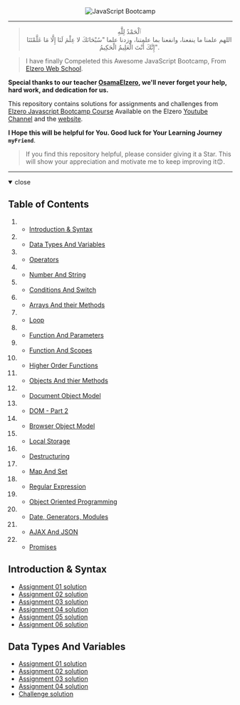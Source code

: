   <div align="center">
    <img alt="JavaScript Bootcamp" src="https://www.freepnglogos.com/uploads/javascript/javascript-web-development-for-app-mobile-4.png">
  </div>

---

> <div align="center">ٱلْحَمْدُ لِلَّٰهِ<div>
>  اللهم علمنا ما ينفعنا، وانفعنا بما علمتنا، وزدنا علما "سُبْحَانَكَ لا عِلْمَ لَنَا إِلَّا مَا عَلَّمْتَنَا إِنَّكَ أَنْتَ الْعَلِيمُ الْحَكِيمُ".
> <br>

> I have finally Compeleted this Awesome JavaScript Bootcamp, From [Elzero Web School](elzero.org).

**Special thanks to our teacher [OsamaElzero](https://github.com/OsamaElzero), we'll never forget your help, hard work, and dedication for us.**

This repository contains solutions for assignments and challenges from [Elzero Javascript Bootcamp Course](https://elzero.org/study/javascript-bootcamp-2021-study-plan/) Available on the Elzero [Youtube Channel](www.youtube.com/@ElzeroWebSchool) and the [website](elzero.org).

**I Hope this will be helpful for You. Good luck for Your Learning Journey `myFriend`**.

> If you find this repository helpful, please consider giving it a Star. This will show your appreciation and motivate me to keep improving it😊.

---

<details open>
<summary>
close
  <h2>Table of Contents</h2>
 </summary>

1.  - [Introduction & Syntax](#introduction--syntax)
2.  - [Data Types And Variables](#data-types-and-variables)
3.  - [Operators](#operators)
4.  - [Number And String](#number-and-string)
5.  - [Conditions And Switch](#conditions-and-switch)
6.  - [Arrays And their Methods](#arrays-and-their-methods)
7.  - [Loop](#loop)
8.  - [Function And Parameters](#function-and-parameters)
9.  - [Function And Scopes](#function-and-scopes)
10. - [Higher Order Functions](#higher-order-functions)
11. - [Objects And thier Methods](#objects-and-their-methods)
12. - [Document Object Model](#document-object-model)
13. - [DOM - Part 2](#dom---part-2)
14. - [Browser Object Model](#browser-object-model)
15. - [Local Storage](#local-storage)
16. - [Destructuring](#destructuring)
17. - [Map And Set](#map-and-set)
18. - [Regular Expression](#regular-expression)
19. - [Object Oriented Programming](#object-oriented-programming)
20. - [Date, Generators, Modules](#date-generators-modules)
21. - [AJAX And JSON](#ajax-and-json)
22. - [Promises](#promises)
</details>



## Introduction & Syntax

- [    Assignment 01 solution](./lessons(01-09)/assignment-01.html)
- [    Assignment 02 solution](./lessons(01-09)/assignment-02.js)
- [    Assignment 03 solution](./lessons(01-09)/assignment-03.js)
- [    Assignment 04 solution](./lessons(01-09)/assignment-04.js)
- [    Assignment 05 solution](./lessons(01-09)/assignment-05.html)
- [    Assignment 06 solution](./lessons(01-09)/assignment-06.html)


## Data Types And Variables

- [    Assignment 01 solution](./lessons(10-17)/assignment%20%281%29)
- [    Assignment 02 solution](./lessons(10-17)/assignment%20%282%29)
- [    Assignment 03 solution](./lessons(10-17)/assignment%20%283%29)
- [    Assignment 04 solution](./lessons(10-17)/assignment%20%284%29)
- [    Challenge solution](./lessons(10-17)/Challenge)

<!-- ## Operators

- [    Assignment 01 solution](./lessons(18-22)/assignment%20%281%29)
- [    Assignment 02 solution](./lessons(18-22)/assignment%20%282%29)
- [    Assignment 03 solution](./lessons(18-22)/assignment%20%283%29)
- [    Assignment 04 solution](./lessons(18-22)/assignment%20%284%29)
- [    Challenge solution](./lessons(18-22)/Challenge)
## Number And String

- [    Assignment one solution]()
- [    Assignment two solution]()
- [    Assignment three solution]()
- [    Assignment four solution]()
- [    Assignment five solution]()
- [    Assignment six solution]()
- [    Assignment seven solution]()
- [    Challenge solution]()

## Conditions And Switch

- [    Assignment one solution]()
- [    Assignment two solution]()
- [    Assignment three solution]()
- [    Assignment four solution]()
- [    Challenge solution]()

## Arrays And their methods

## Loop

## Function And Parameters

## Function And Scopes

## Higher Order Functions

## Objects and their methods

## Document Object Model

## DOM - Part 2

## Browser Object Model

## Local Storage

## Destructuring

## Map And Set

## Regular Expression

## Object Oriented Programming

## Date, Generators, Modules

## AJAX And JSON

## Promises
 -->
